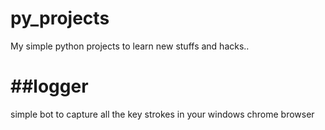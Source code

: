 py_projects
===========

My simple python projects to learn new stuffs and hacks..


##logger
==============
simple bot to capture all the key strokes in your windows chrome browser

